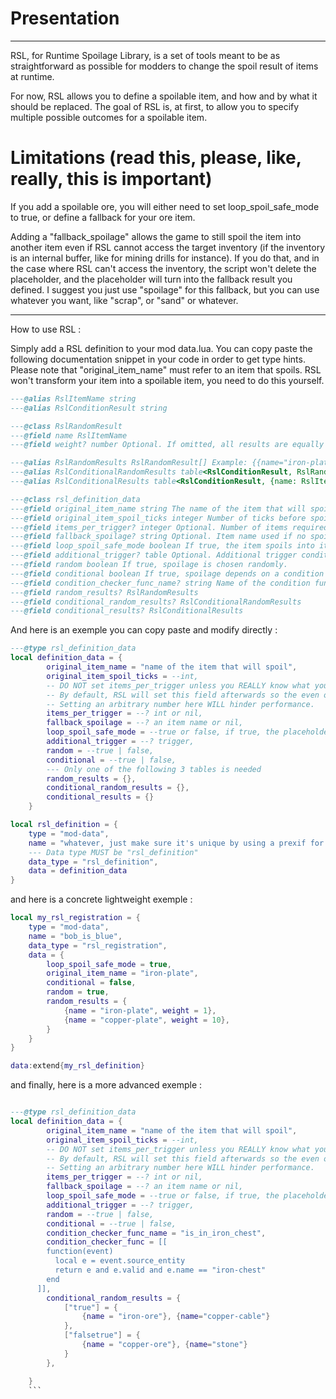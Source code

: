 # Presentation
---------
RSL, for Runtime Spoilage Library, is a set of tools meant to be as straightforward as possible for modders to change the spoil result of items at runtime.

For now, RSL allows you to define a spoilable item, and how and by what it should be replaced.
The goal of RSL is, at first, to allow you to specify multiple possible outcomes for a spoilable item.

# Limitations (read this, please, like, really, this is important)

If you add a spoilable ore, you will either need to set loop_spoil_safe_mode to true, or define a fallback for your ore item.

Adding a "fallback_spoilage" allows the game to still spoil the item into another item even if RSL cannot access the target inventory (if the inventory is an internal buffer, like for mining drills for instance).
If you do that, and in the case where RSL can't access the inventory, the script won't delete the placeholder, and the placeholder will turn into the fallback result you defined. I suggest you just use "spoilage" for this fallback, but you can use whatever you want, like "scrap", or "sand" or whatever.

------
How to use RSL :

Simply add a RSL definition to your mod data.lua. You can copy paste the following documentation snippet in your code in order to get type hints.
Please note that "original_item_name" must refer to an item that spoils. RSL won't transform your item into a spoilable item, you need to do this yourself.

```lua
---@alias RslItemName string
---@alias RslConditionResult string

---@class RslRandomResult
---@field name RslItemName
---@field weight? number Optional. If omitted, all results are equally weighted.

---@alias RslRandomResults RslRandomResult[] Example: {{name="iron-plate"}, {name="copper-plate"}} or {{name="iron-plate", weight = 1}, {name="copper-plate", weight = 3}}
---@alias RslConditionalRandomResults table<RslConditionResult, RslRandomResults> Example: { ["day"] = {{name="ice", weight=10}, {name = "stone", weight=1}} }
---@alias RslConditionalResults table<RslConditionResult, {name: RslItemName}> Example: { ["night"] = {name="sunflower"} }

---@class rsl_definition_data
---@field original_item_name string The name of the item that will spoil.
---@field original_item_spoil_ticks integer Number of ticks before spoilage occurs.
---@field items_per_trigger? integer Optional. Number of items required to trigger spoilage.
---@field fallback_spoilage? string Optional. Item name used if no spoilage result is determined.
---@field loop_spoil_safe_mode boolean If true, the item spoils into itself if no result is available.
---@field additional_trigger? table Optional. Additional trigger conditions.
---@field random boolean If true, spoilage is chosen randomly.
---@field conditional boolean If true, spoilage depends on a condition function.
---@field condition_checker_func_name? string Name of the condition function used.
---@field random_results? RslRandomResults
---@field conditional_random_results? RslConditionalRandomResults
---@field conditional_results? RslConditionalResults
```
And here is an exemple you can copy paste and modify directly :


```lua
---@type rsl_definition_data
local definition_data = {
        original_item_name = "name of the item that will spoil",
        original_item_spoil_ticks = --int,
        -- DO NOT set items_per_trigger unless you REALLY know what you are doing.
        -- By default, RSL will set this field afterwards so the even only triggers ONCE per item stack.
        -- Setting an arbitrary number here WILL hinder performance.
        items_per_trigger = --? int or nil,
        fallback_spoilage = --? an item name or nil,
        loop_spoil_safe_mode = --true or false, if true, the placeholder will spoil into itself if it cannot be replaced by RSL, if false, it will simply disappear. Defaults to true if not specified.,
        additional_trigger = --? trigger,
        random = --true | false,
        conditional = --true | false,
        --- Only one of the following 3 tables is needed
        random_results = {},
        conditional_random_results = {},
        conditional_results = {}
    }

local rsl_definition = {
    type = "mod-data",
    name = "whatever, just make sure it's unique by using a prexif for instance",
    --- Data type MUST be "rsl_definition"
    data_type = "rsl_definition",
    data = definition_data
}
```

and here is a concrete lightweight exemple :

```lua
local my_rsl_registration = {
    type = "mod-data",
    name = "bob_is_blue",
    data_type = "rsl_registration",
    data = {
        loop_spoil_safe_mode = true,
        original_item_name = "iron-plate",
        conditional = false,
        random = true,
        random_results = {
            {name = "iron-plate", weight = 1},
            {name = "copper-plate", weight = 10},
        }
    }
}

data:extend{my_rsl_definition}
```
and finally, here is a more advanced exemple : 

```lua

---@type rsl_definition_data
local definition_data = {
        original_item_name = "name of the item that will spoil",
        original_item_spoil_ticks = --int,
        -- DO NOT set items_per_trigger unless you REALLY know what you are doing.
        -- By default, RSL will set this field afterwards so the even only triggers ONCE per item stack.
        -- Setting an arbitrary number here WILL hinder performance.
        items_per_trigger = --? int or nil,
        fallback_spoilage = --? an item name or nil,
        loop_spoil_safe_mode = --true or false, if true, the placeholder will spoil into itself if it cannot be replaced by RSL, if false, it will simply disappear. Defaults to true if not specified.,
        additional_trigger = --? trigger,
        random = --true | false,
        conditional = --true | false,
        condition_checker_func_name = "is_in_iron_chest",
        condition_checker_func = [[
        function(event)
          local e = event.source_entity
          return e and e.valid and e.name == "iron-chest"
        end
      ]],
        conditional_random_results = {
            ["true"] = {
                {name = "iron-ore"}, {name="copper-cable"}
            },
            ["falsetrue"] = {
                {name = "copper-ore"}, {name="stone"}
            }
        },

    }
    ```
